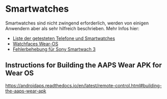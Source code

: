 # Smartwatches

Smartwatches sind nicht zwingend erforderlich, werden von einigen Anwendern aber als sehr hilfreich beschrieben. Mehr Infos hier:

- [Liste der getesteten Telefone und Smartwatches](../Getting-Started/Phones.md)
- [Watchfaces Wear-OS](../Configuration/Watchfaces.md)
- [Fehlerbehebung für Sony Smartwach 3](../Usage/SonySW3.md)

## Instructions for Building the AAPS Wear APK for Wear OS
https://androidaps.readthedocs.io/en/latest/remote-control.html#building-the-aaps-wear-apk
